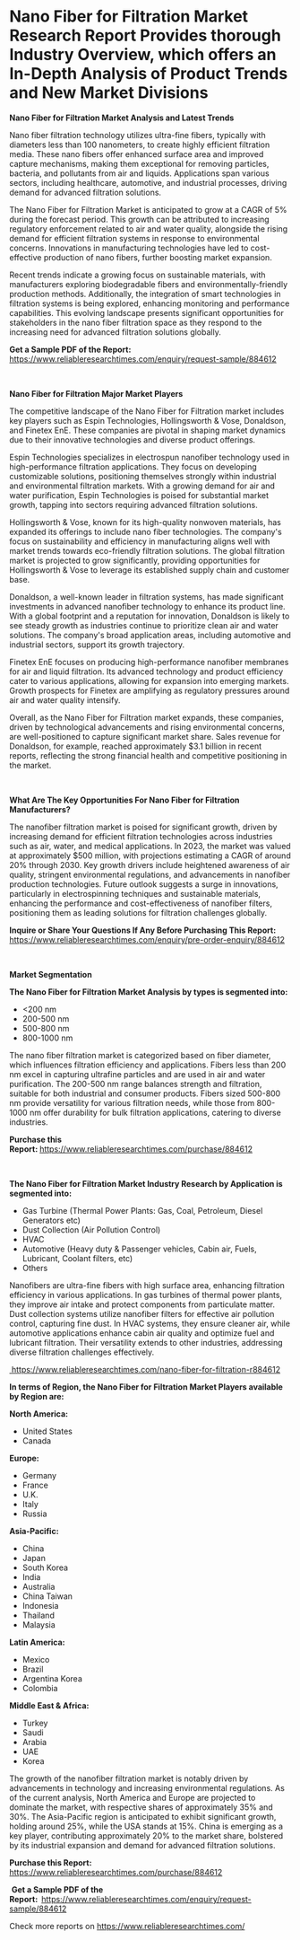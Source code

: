 <p><h1>Nano Fiber for Filtration Market Research Report Provides thorough Industry Overview, which offers an In-Depth Analysis of Product Trends and New Market Divisions</h1></p><p><strong>Nano Fiber for Filtration Market Analysis and Latest Trends</strong></p>
<p><p>Nano fiber filtration technology utilizes ultra-fine fibers, typically with diameters less than 100 nanometers, to create highly efficient filtration media. These nano fibers offer enhanced surface area and improved capture mechanisms, making them exceptional for removing particles, bacteria, and pollutants from air and liquids. Applications span various sectors, including healthcare, automotive, and industrial processes, driving demand for advanced filtration solutions.</p><p>The Nano Fiber for Filtration Market is anticipated to grow at a CAGR of 5% during the forecast period. This growth can be attributed to increasing regulatory enforcement related to air and water quality, alongside the rising demand for efficient filtration systems in response to environmental concerns. Innovations in manufacturing technologies have led to cost-effective production of nano fibers, further boosting market expansion. </p><p>Recent trends indicate a growing focus on sustainable materials, with manufacturers exploring biodegradable fibers and environmentally-friendly production methods. Additionally, the integration of smart technologies in filtration systems is being explored, enhancing monitoring and performance capabilities. This evolving landscape presents significant opportunities for stakeholders in the nano fiber filtration space as they respond to the increasing need for advanced filtration solutions globally.</p></p>
<p><strong>Get a Sample PDF of the Report:&nbsp;</strong> <a href="https://www.reliableresearchtimes.com/enquiry/request-sample/884612?utm_campaign=2035&utm_medium=2&utm_source=Github&utm_content=ia&utm_term=01022025&utm_id=nano-fiber-for-filtration">https://www.reliableresearchtimes.com/enquiry/request-sample/884612</a></p>
<p>&nbsp;</p>
<p><strong>Nano Fiber for Filtration Major Market Players</strong></p>
<p><p>The competitive landscape of the Nano Fiber for Filtration market includes key players such as Espin Technologies, Hollingsworth & Vose, Donaldson, and Finetex EnE. These companies are pivotal in shaping market dynamics due to their innovative technologies and diverse product offerings.</p><p>Espin Technologies specializes in electrospun nanofiber technology used in high-performance filtration applications. They focus on developing customizable solutions, positioning themselves strongly within industrial and environmental filtration markets. With a growing demand for air and water purification, Espin Technologies is poised for substantial market growth, tapping into sectors requiring advanced filtration solutions.</p><p>Hollingsworth & Vose, known for its high-quality nonwoven materials, has expanded its offerings to include nano fiber technologies. The company's focus on sustainability and efficiency in manufacturing aligns well with market trends towards eco-friendly filtration solutions. The global filtration market is projected to grow significantly, providing opportunities for Hollingsworth & Vose to leverage its established supply chain and customer base.</p><p>Donaldson, a well-known leader in filtration systems, has made significant investments in advanced nanofiber technology to enhance its product line. With a global footprint and a reputation for innovation, Donaldson is likely to see steady growth as industries continue to prioritize clean air and water solutions. The company's broad application areas, including automotive and industrial sectors, support its growth trajectory.</p><p>Finetex EnE focuses on producing high-performance nanofiber membranes for air and liquid filtration. Its advanced technology and product efficiency cater to various applications, allowing for expansion into emerging markets. Growth prospects for Finetex are amplifying as regulatory pressures around air and water quality intensify.</p><p>Overall, as the Nano Fiber for Filtration market expands, these companies, driven by technological advancements and rising environmental concerns, are well-positioned to capture significant market share. Sales revenue for Donaldson, for example, reached approximately $3.1 billion in recent reports, reflecting the strong financial health and competitive positioning in the market.</p></p>
<p>&nbsp;</p>
<p><strong>What Are The Key Opportunities For Nano Fiber for Filtration Manufacturers?</strong></p>
<p><p>The nanofiber filtration market is poised for significant growth, driven by increasing demand for efficient filtration technologies across industries such as air, water, and medical applications. In 2023, the market was valued at approximately $500 million, with projections estimating a CAGR of around 20% through 2030. Key growth drivers include heightened awareness of air quality, stringent environmental regulations, and advancements in nanofiber production technologies. Future outlook suggests a surge in innovations, particularly in electrospinning techniques and sustainable materials, enhancing the performance and cost-effectiveness of nanofiber filters, positioning them as leading solutions for filtration challenges globally.</p></p>
<p><strong>Inquire or Share Your Questions If Any Before Purchasing This Report:</strong> <a href="https://www.reliableresearchtimes.com/enquiry/pre-order-enquiry/884612?utm_campaign=2035&utm_medium=2&utm_source=Github&utm_content=ia&utm_term=01022025&utm_id=nano-fiber-for-filtration">https://www.reliableresearchtimes.com/enquiry/pre-order-enquiry/884612</a></p>
<p>&nbsp;</p>
<p><strong>Market Segmentation</strong></p>
<p><strong>The Nano Fiber for Filtration Market Analysis by types is segmented into:</strong></p>
<p><ul><li><200 nm</li><li>200-500 nm</li><li>500-800 nm</li><li>800-1000 nm</li></ul></p>
<p><p>The nano fiber filtration market is categorized based on fiber diameter, which influences filtration efficiency and applications. Fibers less than 200 nm excel in capturing ultrafine particles and are used in air and water purification. The 200-500 nm range balances strength and filtration, suitable for both industrial and consumer products. Fibers sized 500-800 nm provide versatility for various filtration needs, while those from 800-1000 nm offer durability for bulk filtration applications, catering to diverse industries.</p></p>
<p><strong>Purchase this Report:&nbsp;</strong><a href="https://www.reliableresearchtimes.com/purchase/884612?utm_campaign=2035&utm_medium=2&utm_source=Github&utm_content=ia&utm_term=01022025&utm_id=nano-fiber-for-filtration">https://www.reliableresearchtimes.com/purchase/884612</a></p>
<p>&nbsp;</p>
<p><strong>The Nano Fiber for Filtration Market Industry Research by Application is segmented into:</strong></p>
<p><ul><li>Gas Turbine (Thermal Power Plants: Gas, Coal, Petroleum, Diesel Generators etc)</li><li>Dust Collection (Air Pollution Control)</li><li>HVAC</li><li>Automotive (Heavy duty & Passenger vehicles, Cabin air, Fuels, Lubricant, Coolant filters, etc)</li><li>Others</li></ul></p>
<p><p>Nanofibers are ultra-fine fibers with high surface area, enhancing filtration efficiency in various applications. In gas turbines of thermal power plants, they improve air intake and protect components from particulate matter. Dust collection systems utilize nanofiber filters for effective air pollution control, capturing fine dust. In HVAC systems, they ensure cleaner air, while automotive applications enhance cabin air quality and optimize fuel and lubricant filtration. Their versatility extends to other industries, addressing diverse filtration challenges effectively.</p></p>
<p><a href="https://www.reliableresearchtimes.com/nano-fiber-for-filtration-r884612?utm_campaign=2035&utm_medium=2&utm_source=Github&utm_content=ia&utm_term=01022025&utm_id=nano-fiber-for-filtration">&nbsp;https://www.reliableresearchtimes.com/nano-fiber-for-filtration-r884612</a></p>
<p><strong>In terms of Region, the Nano Fiber for Filtration Market Players available by Region are:</strong></p>
<p>
    <p> <strong> North America: </strong>
        <ul>
            <li>United States</li>
            <li>Canada</li>
        </ul>
        </p> 
    <p> <strong> Europe: </strong>
        <ul>
            <li>Germany</li>
            <li>France</li>
            <li>U.K.</li>
            <li>Italy</li>
            <li>Russia</li>
        </ul>
        </p> 
    <p> <strong> Asia-Pacific: </strong>
        <ul>
            <li>China</li>
            <li>Japan</li>
            <li>South Korea</li>
            <li>India</li>
            <li>Australia</li>
            <li>China Taiwan</li>
            <li>Indonesia</li>
            <li>Thailand</li>
            <li>Malaysia</li>
        </ul>
        </p> 
    <p> <strong> Latin America: </strong>
        <ul>
            <li>Mexico</li>
            <li>Brazil</li>
            <li>Argentina Korea</li>
            <li>Colombia</li>
        </ul>
        </p> 
    <p> <strong> Middle East & Africa: </strong>
        <ul>
            <li>Turkey</li>
            <li>Saudi</li>
            <li>Arabia</li>
            <li>UAE</li>
            <li>Korea</li>
        </ul>
    </p>
    </p>
<p><p>The growth of the nanofiber filtration market is notably driven by advancements in technology and increasing environmental regulations. As of the current analysis, North America and Europe are projected to dominate the market, with respective shares of approximately 35% and 30%. The Asia-Pacific region is anticipated to exhibit significant growth, holding around 25%, while the USA stands at 15%. China is emerging as a key player, contributing approximately 20% to the market share, bolstered by its industrial expansion and demand for advanced filtration solutions.</p></p>
<p><strong>Purchase this Report: </strong><a href="https://www.reliableresearchtimes.com/purchase/884612?utm_campaign=2035&utm_medium=2&utm_source=Github&utm_content=ia&utm_term=01022025&utm_id=nano-fiber-for-filtration">https://www.reliableresearchtimes.com/purchase/884612</a></p>
<p>&nbsp;<strong>Get a Sample PDF of the Report:&nbsp;&nbsp;</strong><a href="https://www.reliableresearchtimes.com/enquiry/request-sample/884612?utm_campaign=2035&utm_medium=2&utm_source=Github&utm_content=ia&utm_term=01022025&utm_id=nano-fiber-for-filtration">https://www.reliableresearchtimes.com/enquiry/request-sample/884612</a></p>
<p><strong></strong></p>
<p>Check more reports on <a href="https://www.reliableresearchtimes.com/?utm_campaign=2035&utm_medium=2&utm_source=Github&utm_content=ia&utm_term=01022025&utm_id=nano-fiber-for-filtration">https://www.reliableresearchtimes.com/</a></p>